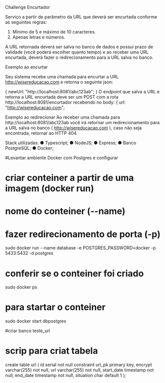 Challenge Encurtador

Serviço a partir de parâmetro da URL que deverá ser encurtada
conforme as seguintes regras:

1. Mínimo de 5 e máximo de 10 caracteres.
2. Apenas letras e números.

A URL retornada deverá ser salva no banco de dados e possui prazo de validade (você
poderá escolher quanto tempo) e ao receber uma URL encurtada, deverá fazer o
redirecionamento para a URL salva no banco.

Exemplo ao encurtar

Seu sistema recebe uma chamada para encurtar a URL http://wisereducacao.com e retorna
o seguinte json:

{ newUrl: "http://localhost:8081/abc123ab"; }
O endpoint que salva a URL e retorna a URL encurtada deve ser um POST com a rota
http://localhost:8081/encurtador recebendo no body:
{ url: "http://wisereducacao.com";

Exemplo ao redirecionar
Ao receber uma chamada para http://localhost:8081/abc123ab você irá retornar um
redirecionamento para a URL salva no banco ( http://wisereducacao.com ), caso não seja
encontrada, retornar ao HTTP 404.

Stack utilizadas:
● Typescript;
● NodeJS;
● Express;
● Banco PostgreSQL;
● Docker;


#Levantar ambiente Docker com Postgres e configurar

# criar conteiner a partir de uma imagem (docker run)
# nome do conteiner (--name)
# fazer redirecionamento de porta (-p)
sudo docker run --name database -e POSTGRES_PASSWORD=docker -p 5433:5432 -d postgres

# conferir se o conteiner foi criado 
sudo docker ps

# para startar o conteiner
sudo docker start dbpostgres

#criar banco
teste_url

# scrip para criat tabela
create table url
(
    id         serial       not null constraint url_pk primary key,
    encrypt    varchar(255) not null,
    url        varchar(255) not null,
    start_date timestamp    not null,
    end_date   timestamp    not null,
    situation  char default 1
);
